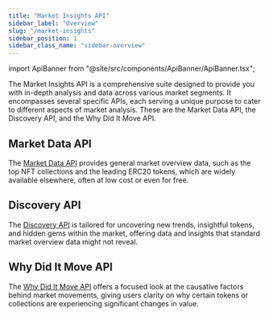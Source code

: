 ```yaml
---
title: "Market Insights API"
sidebar_label: "Overview"
slug: "/market-insights"
sidebar_position: 1
sidebar_class_name: "sidebar-overview"
---
```


import ApiBanner from "@site/src/components/ApiBanner/ApiBanner.tsx";

<ApiBanner />

The Market Insights API is a comprehensive suite designed to provide you with in-depth analysis and data across various market segments. It encompasses several specific APIs, each serving a unique purpose to cater to different aspects of market analysis. These are the Market Data API, the Discovery API, and the Why Did It Move API.

## Market Data API

The [Market Data API](/market-insights-api/reference/market-data-api/overview) provides general market overview data, such as the top NFT collections and the leading ERC20 tokens, which are widely available elsewhere, often at low cost or even for free.

## Discovery API

The [Discovery API](/market-insights-api/reference/discovery-api/overview) is tailored for uncovering new trends, insightful tokens, and hidden gems within the market, offering data and insights that standard market overview data might not reveal.

## Why Did It Move API

The [Why Did It Move API](/market-insights-api/reference/why-did-it-move-api/overview) offers a focused look at the causative factors behind market movements, giving users clarity on why certain tokens or collections are experiencing significant changes in value.
